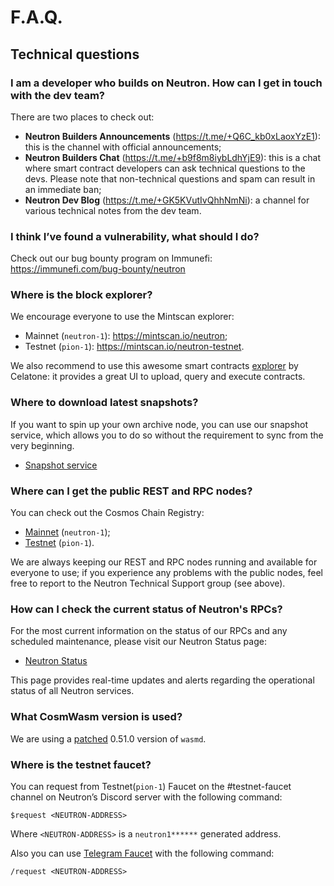 # F.A.Q.

## Technical questions

### I am a developer who builds on Neutron. How can I get in touch with the dev team?

There are two places to check out:

- **Neutron Builders Announcements** (https://t.me/+Q6C_kb0xLaoxYzE1): this is the channel with official announcements;
- **Neutron Builders Chat** (https://t.me/+b9f8m8iybLdhYjE9): this is a chat where smart contract developers can ask
  technical questions to the devs. Please note that non-technical questions and spam can result in an immediate ban;
- **Neutron Dev Blog** (https://t.me/+GK5KVutIvQhhNmNi): a channel for various technical notes from the dev team.

### I think I’ve found a vulnerability, what should I do?

Check out our bug bounty program on Immunefi: https://immunefi.com/bug-bounty/neutron

### Where is the block explorer?

We encourage everyone to use the Mintscan explorer:

- Mainnet (`neutron-1`): https://mintscan.io/neutron;
- Testnet (`pion-1`): https://mintscan.io/neutron-testnet.

We also recommend to use this awesome smart contracts [explorer](https://neutron.celat.one/neutron-1) by Celatone: it provides a great UI to
upload, query and execute contracts.

### Where to download latest snapshots?

If you want to spin up your own archive node, you can use our snapshot service, which allows you to do so without the requirement to sync from the very beginning.

- [Snapshot service](https://snapshot.neutron.org)

### Where can I get the public REST and RPC nodes?

You can check out the Cosmos Chain Registry:

- [Mainnet](https://github.com/cosmos/chain-registry/blob/master/neutron/chain.json) (`neutron-1`);
- [Testnet](https://github.com/cosmos/chain-registry/blob/master/testnets/neutrontestnet/chain.json) (`pion-1`).

We are always keeping our REST and RPC nodes running and available for everyone to use; if you experience any problems
with the public nodes, feel free to report to the Neutron Technical Support group (see above).

### How can I check the current status of Neutron's RPCs?
For the most current information on the status of our RPCs and any scheduled maintenance, please visit our Neutron Status page:

 - [Neutron Status](https://neutron.betteruptime.com)

This page provides real-time updates and alerts regarding the operational status of all Neutron services.

### What CosmWasm version is used?

We are using a [patched](https://github.com/neutron-org/neutron/blob/5def8658ff80afe6851d3992afde0e002b7a82c8/go.mod#L257) 0.51.0 version of `wasmd`.

### Where is the testnet faucet?

You can request from Testnet(`pion-1`) Faucet on the #testnet-faucet channel on Neutron’s Discord server with the following command:

```text
$request <NEUTRON-ADDRESS>
```

Where `<NEUTRON-ADDRESS>` is a `neutron1******` generated address.

Also you can use [Telegram Faucet](https://t.me/+SyhWrlnwfCw2NGM6) with the following command:

```text
/request <NEUTRON-ADDRESS>
```
